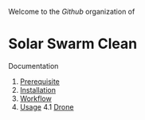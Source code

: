 Welcome to the _Github_ organization of

# Solar Swarm Clean

Documentation
1. [Prerequisite](https://github.com/Solar-Clean/.github#prerequisite)
2. [Installation](https://github.com/Solar-Clean/.github#installation)
3. [Workflow](https://github.com/Solar-Clean/.github#workflow)
4. [Usage](https://github.com/Solar-Clean/.github#workflow)
4.1 [Drone](https://github.com/Solar-Clean/.github#drone)
